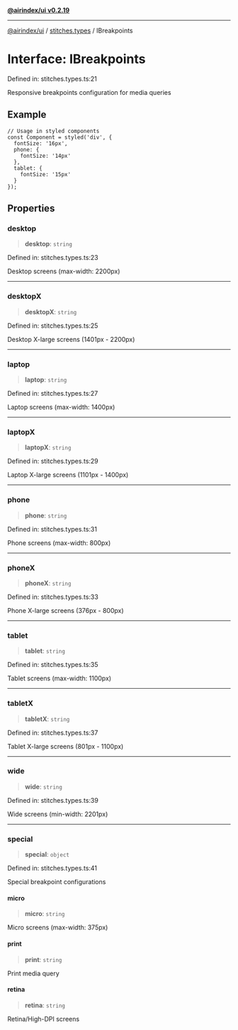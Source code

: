 [**@airindex/ui v0.2.19**](../../README.md)

***

[@airindex/ui](../../README.md) / [stitches.types](../README.md) / IBreakpoints

# Interface: IBreakpoints

Defined in: stitches.types.ts:21

Responsive breakpoints configuration for media queries

## Example

```tsx
// Usage in styled components
const Component = styled('div', {
  fontSize: '16px',
  phone: {
    fontSize: '14px'
  },
  tablet: {
    fontSize: '15px'
  }
});
```

## Properties

### desktop

> **desktop**: `string`

Defined in: stitches.types.ts:23

Desktop screens (max-width: 2200px)

***

### desktopX

> **desktopX**: `string`

Defined in: stitches.types.ts:25

Desktop X-large screens (1401px - 2200px)

***

### laptop

> **laptop**: `string`

Defined in: stitches.types.ts:27

Laptop screens (max-width: 1400px)

***

### laptopX

> **laptopX**: `string`

Defined in: stitches.types.ts:29

Laptop X-large screens (1101px - 1400px)

***

### phone

> **phone**: `string`

Defined in: stitches.types.ts:31

Phone screens (max-width: 800px)

***

### phoneX

> **phoneX**: `string`

Defined in: stitches.types.ts:33

Phone X-large screens (376px - 800px)

***

### tablet

> **tablet**: `string`

Defined in: stitches.types.ts:35

Tablet screens (max-width: 1100px)

***

### tabletX

> **tabletX**: `string`

Defined in: stitches.types.ts:37

Tablet X-large screens (801px - 1100px)

***

### wide

> **wide**: `string`

Defined in: stitches.types.ts:39

Wide screens (min-width: 2201px)

***

### special

> **special**: `object`

Defined in: stitches.types.ts:41

Special breakpoint configurations

#### micro

> **micro**: `string`

Micro screens (max-width: 375px)

#### print

> **print**: `string`

Print media query

#### retina

> **retina**: `string`

Retina/High-DPI screens
